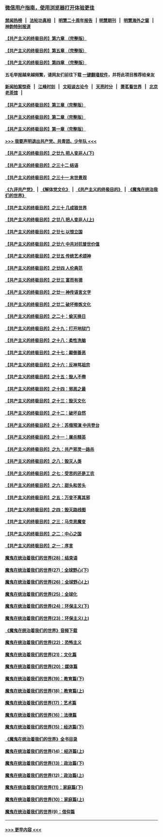 ### [微信用户指南，使用浏览器打开体验更佳](https://github.com/gfw-breaker/banned-news1/blob/master/indexes/wechat-guide.md?t=0)
#### [禁闻热榜](热点新闻.md?t=0)  &nbsp;&nbsp;|&nbsp;&nbsp; [法轮功真相](https://github.com/gfw-breaker/truth/blob/master/README.md?t=0) &nbsp;&nbsp;|&nbsp;&nbsp; [明慧二十周年报告](https://github.com/gfw-breaker/mh-reports/blob/master/README.md?t=0) &nbsp;&nbsp;|&nbsp;&nbsp;[明慧期刊](https://github.com/gfw-breaker/mh-qikan) &nbsp;&nbsp;|&nbsp;&nbsp; [明慧海外之窗](https://github.com/gfw-breaker/mh-news/blob/master/README.md?t=0) &nbsp;&nbsp;|&nbsp;&nbsp; [神韵特别报道](https://github.com/gfw-breaker/mh-news/blob/master/shenyun.md?t=0)
#### [【共产主义的终极目的】第六章 （完整版）](../pages/nsc422/n11428913.md?t=02162311) 
#### [【共产主义的终极目的】第五章 （完整版）](../pages/nsc422/n11428912.md?t=02162311) 
#### [【共产主义的终极目的】第四章 （完整版）](../pages/nsc422/n11428907.md?t=02162311) 
#### 五毛举报越来越频繁，请网友们前往下载 [一键翻墙软件](https://github.com/gfw-breaker/ssr-accounts)，并将此项目推荐给亲友
#### [新闻拍案惊奇](https://github.com/gfw-breaker/banned-news1/blob/master/pages/link4.md) &nbsp;&nbsp;|&nbsp;&nbsp; [江峰时刻](https://github.com/gfw-breaker/banned-news1/blob/master/pages/link4.md) &nbsp;&nbsp;|&nbsp;&nbsp; [文昭谈古论今](https://github.com/gfw-breaker/banned-news1/blob/master/pages/link4.md) &nbsp;&nbsp;|&nbsp;&nbsp; [天亮时分](https://github.com/gfw-breaker/banned-news1/blob/master/pages/link4.md) &nbsp;&nbsp;|&nbsp;&nbsp; [萧茗看世界](https://github.com/gfw-breaker/banned-news1/blob/master/pages/link4.md) &nbsp;&nbsp;|&nbsp;&nbsp; [北京老茶馆](https://github.com/gfw-breaker/banned-news1/blob/master/pages/link4.md) &nbsp;&nbsp;|&nbsp;&nbsp; 
#### [【共产主义的终极目的】第三章（完整版）](../pages/nsc422/n11428848.md?t=02162311) 
#### [【共产主义的终极目的】第二章（完整版）](../pages/nsc422/n11428831.md?t=02162311) 
#### [【共产主义的终极目的】第一章（完整版）](../pages/nsc422/n11417651.md?t=02162311) 
#### [>>> 我要声明退出共产党、共青团、少年队 <<<](https://github.com/begood0513/goodnews/blob/master/quit/letter.md) 
#### [【共产主义的终极目的】之廿九 把人变非人(下)](../pages/nsc422/n11344140.md?t=02162311) 
#### [【共产主义的终极目的】之三十二 结语](../pages/nsc422/n11360535.md?t=02162311) 
#### [【共产主义的终极目的】之三十一 末世景观](../pages/nsc422/n11351129.md?t=02162311) 
#### [《九评共产党》](https://github.com/begood0513/9ping.md/blob/master/README.md) &nbsp;|&nbsp; [《解体党文化》](../../../../jtdwh.md/blob/master/README.md)  &nbsp;|&nbsp; [《共产主义的终极目的》](../../../../gczydzjmd.md/blob/master/README.md) &nbsp;|&nbsp; [《魔鬼在统治我们的世界》](../../../../mgztzwmdsj.md/blob/master/README.md) 
#### [【共产主义的终极目的】之三十 几成狼世界](../pages/nsc422/n11348280.md?t=02162311) 
#### [【共产主义的终极目的】之廿八 把人变非人(上)](../pages/nsc422/n11340492.md?t=02162311) 
#### [【共产主义的终极目的】之廿七 以恨立国](../pages/nsc422/n11336944.md?t=02162311) 
#### [【共产主义的终极目的】之廿六 中共对抗普世价值](../pages/nsc422/n11324785.md?t=02162311) 
#### [【共产主义的终极目的】之廿五 传统艺术颂神](../pages/nsc422/n11296396.md?t=02162311) 
#### [【共产主义的终极目的】之廿四 人伦典范](../pages/nsc422/n11296397.md?t=02162311) 
#### [【共产主义的终极目的】之廿三 富而有德](../pages/nsc422/n11283598.md?t=02162311) 
#### [【共产主义的终极目的】之廿一 神传语言文字](../pages/nsc422/n11263265.md?t=02162311) 
#### [【共产主义的终极目的】之廿二 破坏修炼文化](../pages/nsc422/n11245728.md?t=02162311) 
#### [【共产主义的终极目的】之二十：偷天换日](../pages/nsc422/n11238846.md?t=02162311) 
#### [【共产主义的终极目的】之十九：打开地狱门](../pages/nsc422/n11206376.md?t=02162311) 
#### [【共产主义的终极目的】之十八：柔性洗脑](../pages/nsc422/n11199994.md?t=02162311) 
#### [【共产主义的终极目的】之十七：颠倒善恶](../pages/nsc422/n11179782.md?t=02162311) 
#### [【共产主义的终极目的】之十六：反神骂祖宗](../pages/nsc422/n11166798.md?t=02162311) 
#### [【共产主义的终极目的】之十五：毁人不倦](../pages/nsc422/n11166792.md?t=02162311) 
#### [【共产主义的终极目的】之十四：邪恶之最](../pages/nsc422/n11150249.md?t=02162311) 
#### [【共产主义的终极目的】之十三：毁灭文化](../pages/nsc422/n11135227.md?t=02162311) 
#### [【共产主义的终极目的】之十二：破坏自然](../pages/nsc422/n11135214.md?t=02162311) 
#### [【共产主义的终极目的】之十：苏俄预演 中共登台](../pages/nsc422/n11118424.md?t=02162311) 
#### [【共产主义的终极目的】之十一：屠杀精英](../pages/nsc422/n11118442.md?t=02162311) 
#### [【共产主义的终极目的】之九：共产邪灵一路杀](../pages/nsc422/n11114139.md?t=02162311) 
#### [【共产主义的终极目的】之八：毁灭人类](../pages/nsc422/n11108503.md?t=02162311) 
#### [【共产主义的终极目的】之七：受苦的还是工农](../pages/nsc422/n11101809.md?t=02162311) 
#### [【共产主义的终极目的】之六：甜头和苦头](../pages/nsc422/n11096971.md?t=02162311) 
#### [【共产主义的终极目的】之五：万变不离其邪](../pages/nsc422/n11091285.md?t=02162311) 
#### [【共产主义的终极目的】之四：毁灭路线图](../pages/nsc422/n11086284.md?t=02162311) 
#### [【共产主义的终极目的】之三：马克思魔变](../pages/nsc422/n11061941.md?t=02162311) 
#### [【共产主义的终极目的】之二：中心之国](../pages/nsc422/n11047728.md?t=02162311) 
#### [【共产主义的终极目的】之一：序言](../pages/nsc422/n11086077.md?t=02162311) 
#### [魔鬼在统治着我们的世界(28)：结束语](../pages/nsc422/n10936246.md?t=02162311) 
#### [魔鬼在统治着我们的世界(27)：全球野心(下)](../pages/nsc422/n10928319.md?t=02162311) 
#### [魔鬼在统治着我们的世界(26)：全球野心(上)](../pages/nsc422/n10900318.md?t=02162311) 
#### [魔鬼在统治着我们的世界(25)：全球化](../pages/nsc422/n10788205.md?t=02162311) 
#### [魔鬼在统治着我们的世界(24)：环保主义(下)](../pages/nsc422/n10695307.md?t=02162311) 
#### [魔鬼在统治着我们的世界(23)：环保主义(上)](../pages/nsc422/n10688613.md?t=02162311) 
#### [《魔鬼在统治着我们的世界》音频下载](../pages/nsc422/n10635553.md?t=02162311) 
#### [魔鬼在统治着我们的世界(22)：恐怖主义](../pages/nsc422/n10614727.md?t=02162311) 
#### [魔鬼在统治着我们的世界(21)：文化篇](../pages/nsc422/n10597706.md?t=02162311) 
#### [魔鬼在统治着我们的世界(20)：媒体篇](../pages/nsc422/n10586579.md?t=02162311) 
#### [魔鬼在统治着我们的世界(19)：教育篇(下)](../pages/nsc422/n10564808.md?t=02162311) 
#### [魔鬼在统治着我们的世界(18)：教育篇(上)](../pages/nsc422/n10526970.md?t=02162311) 
#### [魔鬼在统治着我们的世界(17)：艺术篇](../pages/nsc422/n10499093.md?t=02162311) 
#### [魔鬼在统治着我们的世界(16)：法律篇](../pages/nsc422/n10485969.md?t=02162311) 
#### [魔鬼在统治着我们的世界(15)：经济篇(下)](../pages/nsc422/n10469975.md?t=02162311) 
#### [《魔鬼在统治着我们的世界》全书目录](../pages/nsc422/n10464261.md?t=02162311) 
#### [魔鬼在统治着我们的世界(14)：经济篇(上)](../pages/nsc422/n10457370.md?t=02162311) 
#### [魔鬼在统治着我们的世界(13)：政治篇(下)](../pages/nsc422/n10448270.md?t=02162311) 
#### [魔鬼在统治着我们的世界(12)：政治篇(上)](../pages/nsc422/n10444576.md?t=02162311) 
#### [魔鬼在统治着我们的世界(11)：家庭篇(下)](../pages/nsc422/n10440961.md?t=02162311) 
#### [魔鬼在统治着我们的世界(10)：家庭篇(上)](../pages/nsc422/n10435448.md?t=02162311) 
#### [魔鬼在统治着我们的世界(9)：信仰篇](../pages/nsc422/n10432159.md?t=02162311) 

----
#### [ >>> 更早内容 <<< ](../indexes/nsc422-earlier.md)
